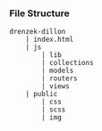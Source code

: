 ### File Structure

```
drenzek-dillon
	| index.html
	| js
		| lib
		| collections
		| models
		| routers
		| views
	| public
		| css
		| scss
		| img

```